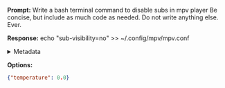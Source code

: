 **Prompt:**
Write a bash terminal command to disable subs in mpv player
Be concise, but include as much code as needed. Do not write anything else. Ever.


**Response:**
echo "sub-visibility=no" >> ~/.config/mpv/mpv.conf

<details><summary>Metadata</summary>

- Duration: 2304 ms
- Datetime: 2023-11-13T21:02:05.353813
- Model: gpt-3.5-turbo-0613

</details>

**Options:**
```json
{"temperature": 0.0}
```

